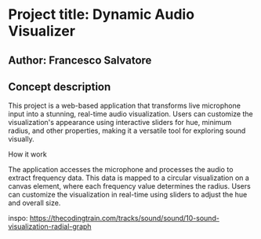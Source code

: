 # Project title: Dynamic Audio Visualizer

## Author: Francesco Salvatore

## Concept description

This project is a web-based application that transforms live microphone input into a stunning, real-time audio visualization. Users can customize the visualization's appearance using interactive sliders for hue, minimum radius, and other properties, making it a versatile tool for exploring sound visually.

How it work

The application accesses the microphone and processes the audio to extract frequency data. This data is mapped to a circular visualization on a canvas element, where each frequency value determines the radius. Users can customize the visualization in real-time using sliders to adjust the hue and overall size.


inspo: https://thecodingtrain.com/tracks/sound/sound/10-sound-visualization-radial-graph